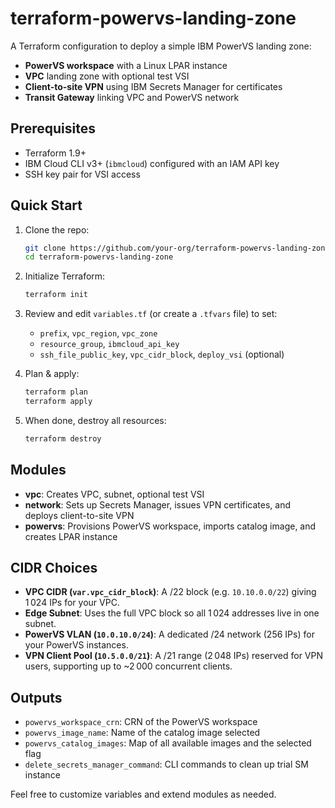 # terraform-powervs-landing-zone

A Terraform configuration to deploy a simple IBM PowerVS landing zone:

* **PowerVS workspace** with a Linux LPAR instance
* **VPC** landing zone with optional test VSI
* **Client-to-site VPN** using IBM Secrets Manager for certificates
* **Transit Gateway** linking VPC and PowerVS network

## Prerequisites

* Terraform 1.9+
* IBM Cloud CLI v3+ (`ibmcloud`) configured with an IAM API key
* SSH key pair for VSI access

## Quick Start

1. Clone the repo:

   ```bash
   git clone https://github.com/your-org/terraform-powervs-landing-zone.git
   cd terraform-powervs-landing-zone
   ```
2. Initialize Terraform:

   ```bash
   terraform init
   ```
3. Review and edit `variables.tf` (or create a `.tfvars` file) to set:

   * `prefix`, `vpc_region`, `vpc_zone`
   * `resource_group`, `ibmcloud_api_key`
   * `ssh_file_public_key`, `vpc_cidr_block`, `deploy_vsi` (optional)
4. Plan & apply:

   ```bash
   terraform plan
   terraform apply
   ```
5. When done, destroy all resources:

   ```bash
   terraform destroy
   ```

## Modules

* **vpc**: Creates VPC, subnet, optional test VSI
* **network**: Sets up Secrets Manager, issues VPN certificates, and deploys client-to-site VPN
* **powervs**: Provisions PowerVS workspace, imports catalog image, and creates LPAR instance

## CIDR Choices

* **VPC CIDR (`var.vpc_cidr_block`)**: A /22 block (e.g. `10.10.0.0/22`) giving 1 024 IPs for your VPC.
* **Edge Subnet**: Uses the full VPC block so all 1 024 addresses live in one subnet.
* **PowerVS VLAN (`10.0.10.0/24`)**: A dedicated /24 network (256 IPs) for your PowerVS instances.
* **VPN Client Pool (`10.5.0.0/21`)**: A /21 range (2 048 IPs) reserved for VPN users, supporting up to \~2 000 concurrent clients.

## Outputs

* `powervs_workspace_crn`: CRN of the PowerVS workspace
* `powervs_image_name`: Name of the catalog image selected
* `powervs_catalog_images`: Map of all available images and the selected flag
* `delete_secrets_manager_command`: CLI commands to clean up trial SM instance

Feel free to customize variables and extend modules as needed.
